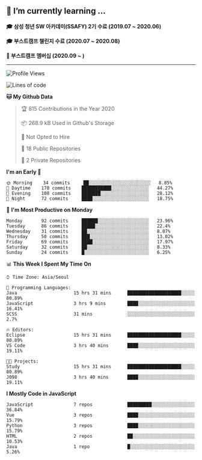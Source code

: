 ## 🌱 I’m currently learning ...

**🎓 삼성 청년 SW 아카데미(SSAFY) 2기 수료 (2019.07 ~ 2020.06)**

**🎓 부스트캠프 챌린지 수료 (2020.07 ~ 2020.08)**

**🏃  부스트캠프 멤버십 (2020.09 ~ )**
 
-----

<!--START_SECTION:waka-->
![Profile Views](http://img.shields.io/badge/Profile%20Views-7-blue)

![Lines of code](https://img.shields.io/badge/From%20Hello%20World%20I%27ve%20Written-34.5%20million%20lines%20of%20code-blue)

**🐱 My Github Data** 

> 🏆 815 Contributions in the Year 2020
 > 
> 📦 268.9 kB Used in Github's Storage 
 > 
> 🚫 Not Opted to Hire
 > 
> 📜 18 Public Repositories
 > 
> 🔑 2 Private Repositories 

**I'm an Early 🐤** 

```text
🌞 Morning    34 commits     ██░░░░░░░░░░░░░░░░░░░░░░░   8.85% 
🌆 Daytime    170 commits    ███████████░░░░░░░░░░░░░░   44.27% 
🌃 Evening    108 commits    ███████░░░░░░░░░░░░░░░░░░   28.12% 
🌙 Night      72 commits     ████░░░░░░░░░░░░░░░░░░░░░   18.75%

```
📅 **I'm Most Productive on Monday** 

```text
Monday       92 commits     ██████░░░░░░░░░░░░░░░░░░░   23.96% 
Tuesday      86 commits     █████░░░░░░░░░░░░░░░░░░░░   22.4% 
Wednesday    31 commits     ██░░░░░░░░░░░░░░░░░░░░░░░   8.07% 
Thursday     50 commits     ███░░░░░░░░░░░░░░░░░░░░░░   13.02% 
Friday       69 commits     ████░░░░░░░░░░░░░░░░░░░░░   17.97% 
Saturday     32 commits     ██░░░░░░░░░░░░░░░░░░░░░░░   8.33% 
Sunday       24 commits     █░░░░░░░░░░░░░░░░░░░░░░░░   6.25%

```


📊 **This Week I Spent My Time On** 

```text
⌚︎ Time Zone: Asia/Seoul

💬 Programming Languages: 
Java                     15 hrs 31 mins      ████████████████████░░░░░   80.89% 
JavaScript               3 hrs 9 mins        ████░░░░░░░░░░░░░░░░░░░░░   16.41% 
SCSS                     31 mins             ░░░░░░░░░░░░░░░░░░░░░░░░░   2.7%

🔥 Editors: 
Eclipse                  15 hrs 31 mins      ████████████████████░░░░░   80.89% 
VS Code                  3 hrs 40 mins       ████░░░░░░░░░░░░░░░░░░░░░   19.11%

🐱‍💻 Projects: 
Study                    15 hrs 31 mins      ████████████████████░░░░░   80.89% 
J098                     3 hrs 40 mins       ████░░░░░░░░░░░░░░░░░░░░░   19.11%

```

**I Mostly Code in JavaScript** 

```text
JavaScript               7 repos             █████████░░░░░░░░░░░░░░░░   36.84% 
Vue                      3 repos             ████░░░░░░░░░░░░░░░░░░░░░   15.79% 
Python                   3 repos             ████░░░░░░░░░░░░░░░░░░░░░   15.79% 
HTML                     2 repos             ██░░░░░░░░░░░░░░░░░░░░░░░   10.53% 
Java                     1 repo              █░░░░░░░░░░░░░░░░░░░░░░░░   5.26%

```



<!--END_SECTION:waka-->
